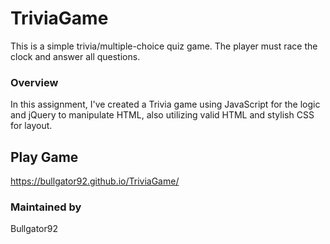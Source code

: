 # TriviaGame

This is a simple trivia/multiple-choice quiz game.  The player must race the clock and answer all questions. 

### Overview

In this assignment, I've created a Trivia game using JavaScript for the logic and jQuery to manipulate HTML, also utilizing valid HTML and stylish CSS for layout.

## Play Game
https://bullgator92.github.io/TriviaGame/

### Maintained by
Bullgator92

